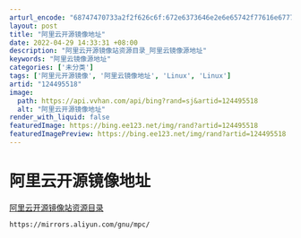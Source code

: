 ```yaml
---
arturl_encode: "68747470733a2f2f626c6f:672e6373646e2e6e65742f77616e6777656e7a68653232322f:61727469636c652f64657461696c732f313234343935353138"
layout: post
title: "阿里云开源镜像地址"
date: 2022-04-29 14:33:31 +08:00
description: "阿里云开源镜像站资源目录_阿里云镜像源地址"
keywords: "阿里云镜像源地址"
categories: ['未分类']
tags: ['阿里元开源镜像', '阿里云镜像地址', 'Linux', 'Linux']
artid: "124495518"
image:
  path: https://api.vvhan.com/api/bing?rand=sj&artid=124495518
  alt: "阿里云开源镜像地址"
render_with_liquid: false
featuredImage: https://bing.ee123.net/img/rand?artid=124495518
featuredImagePreview: https://bing.ee123.net/img/rand?artid=124495518
---
```


# 阿里云开源镜像地址

[阿里云开源镜像站资源目录](https://mirrors.aliyun.com/gnu/mpc/ "阿里云开源镜像站资源目录")

```
https://mirrors.aliyun.com/gnu/mpc/
```